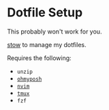 # Dotfile Setup

This probably won't work for you.

[stow](https://www.gnu.org/software/stow/) to manage my dotfiles.

Requires the following:
- `unzip`
- [`ohmyposh`](https://ohmyposh.dev/)
- [`nvim`](https://github.com/neovim/neovim/blob/master/INSTALL.md)
- [`tmux`](https://github.com/tmux/tmux/wiki/Installing)
- `fzf`
